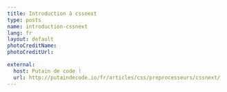 ```yaml
---
title: Introduction à cssnext
type: posts
name: introduction-cssnext
lang: fr
layout: default
photoCreditName: 
photoCreditUrl:

external: 
  host: Putain de code !
  url: http://putaindecode.io/fr/articles/css/preprocesseurs/cssnext/
---
```


